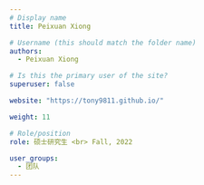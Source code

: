 ```yaml
---
# Display name
title: Peixuan Xiong

# Username (this should match the folder name)
authors:
  - Peixuan Xiong

# Is this the primary user of the site?
superuser: false

website: "https://tony9811.github.io/"

weight: 11

# Role/position
role: 硕士研究生 <br> Fall, 2022

user_groups:
  - 团队
---
```

